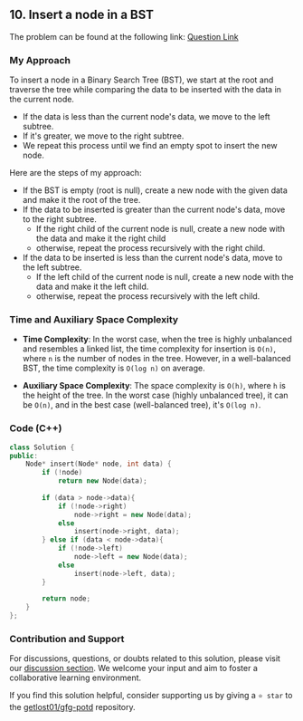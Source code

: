 ## 10. Insert a node in a BST

The problem can be found at the following link: [Question Link](https://practice.geeksforgeeks.org/problems/insert-a-node-in-a-bst/1)

### My Approach

To insert a node in a Binary Search Tree (BST), we start at the root and traverse the tree while comparing the data to be inserted with the data in the current node. 
- If the data is less than the current node's data, we move to the left subtree.
- If it's greater, we move to the right subtree. 
- We repeat this process until we find an empty spot to insert the new node.

Here are the steps of my approach:

- If the BST is empty (root is null), create a new node with the given data and make it the root of the tree.
- If the data to be inserted is greater than the current node's data, move to the right subtree. 
	- If the right child of the current node is null, create a new node with the data and make it the right child
	- otherwise, repeat the process recursively with the right child.
- If the data to be inserted is less than the current node's data, move to the left subtree.
	- If the left child of the current node is null, create a new node with the data and make it the left child.
	- otherwise, repeat the process recursively with the left child.

### Time and Auxiliary Space Complexity

- **Time Complexity**: In the worst case, when the tree is highly unbalanced and resembles a linked list, the time complexity for insertion is `O(n)`, where `n` is the number of nodes in the tree. However, in a well-balanced BST, the time complexity is `O(log n)` on average.

- **Auxiliary Space Complexity**: The space complexity is `O(h)`, where `h` is the height of the tree. In the worst case (highly unbalanced tree), it can be `O(n)`, and in the best case (well-balanced tree), it's `O(log n)`.

### Code (C++)

```cpp
class Solution {
public:
    Node* insert(Node* node, int data) {
        if (!node) 
            return new Node(data);
            
        if (data > node->data){
            if (!node->right) 
                node->right = new Node(data);
            else 
                insert(node->right, data);
        } else if (data < node->data){
            if (!node->left) 
                node->left = new Node(data);
            else 
                insert(node->left, data);
        }
        
        return node;     
    }
};
```

### Contribution and Support

For discussions, questions, or doubts related to this solution, please visit our [discussion section](https://github.com/getlost01/gfg-potd/discussions). We welcome your input and aim to foster a collaborative learning environment.

If you find this solution helpful, consider supporting us by giving a `⭐ star` to the [getlost01/gfg-potd](https://github.com/getlost01/gfg-potd) repository.